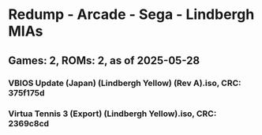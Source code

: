 # Redump - Arcade - Sega - Lindbergh MIAs
## Games: 2, ROMs: 2, as of 2025-05-28

### VBIOS Update (Japan) (Lindbergh Yellow) (Rev A).iso, CRC: 375f175d
### Virtua Tennis 3 (Export) (Lindbergh Yellow).iso, CRC: 2369c8cd
